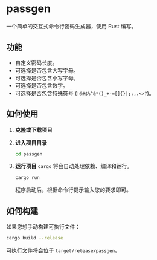 # passgen

一个简单的交互式命令行密码生成器，使用 Rust 编写。

## 功能

-   自定义密码长度。
-   可选择是否包含大写字母。
-   可选择是否包含小写字母。
-   可选择是否包含数字。
-   可选择是否包含特殊符号 (`!@#$%^&*()_+-=[]{}|;:,.<>?`)。

## 如何使用

1.  **克隆或下载项目**

2.  **进入项目目录**
    ```bash
    cd passgen
    ```

3.  **运行项目**
    `cargo` 将会自动处理依赖、编译和运行。
    ```bash
    cargo run
    ```
    程序启动后，根据命令行提示输入您的要求即可。

## 如何构建

如果您想手动构建可执行文件：

```bash
cargo build --release
```

可执行文件将会位于 `target/release/passgen`。
